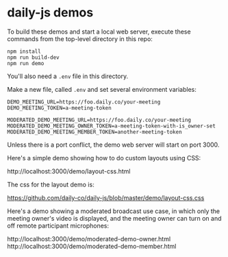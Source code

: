 # daily-js demos

To build these demos and start a local web server, execute these
commands from the top-level directory in this repo:


```
npm install
npm run build-dev
npm run demo
```

You'll also need a `.env` file in this directory.

Make a new file, called `.env` and set several environment variables:

```
DEMO_MEETING_URL=https://foo.daily.co/your-meeting
DEMO_MEETING_TOKEN=a-meeting-token

MODERATED_DEMO_MEETING_URL=https://foo.daily.co/your-meeting
MODERATED_DEMO_MEETING_OWNER_TOKEN=a-meeting-token-with-is_owner-set
MODERATED_DEMO_MEETING_MEMBER_TOKEN=another-meeting-token
```

Unless there is a port conflict, the demo web server will start on port 3000.

Here's a simple demo showing how to do custom layouts using CSS:

  http://localhost:3000/demo/layout-css.html

The css for the layout demo is:
  
  https://github.com/daily-co/daily-js/blob/master/demo/layout-css.css
  
Here's a demo showing a moderated broadcast use case, in which only
the meeting owner's video is displayed, and the meeting owner can turn
on and off remote participant microphones:

  http://localhost:3000/demo/moderated-demo-owner.html
  http://localhost:3000/demo/moderated-demo-member.html

